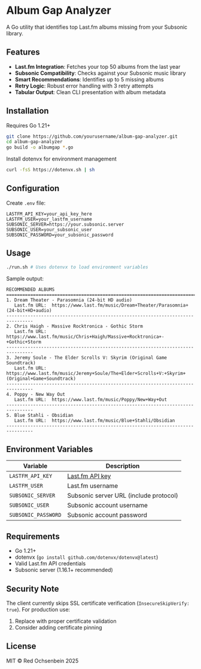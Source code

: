 # Album Gap Analyzer

A Go utility that identifies top Last.fm albums missing from your Subsonic library.

## Features
- **Last.fm Integration**: Fetches your top 50 albums from the last year
- **Subsonic Compatibility**: Checks against your Subsonic music library
- **Smart Recommendations**: Identifies up to 5 missing albums
- **Retry Logic**: Robust error handling with 3 retry attempts
- **Tabular Output**: Clean CLI presentation with album metadata

## Installation

Requires Go 1.21+

```bash
git clone https://github.com/yourusername/album-gap-analyzer.git
cd album-gap-analyzer
go build -o albumgap *.go
```

Install dotenvx for environment management

```bash
curl -fsS https://dotenvx.sh | sh
```

## Configuration
Create `.env` file:

```env
LASTFM_API_KEY=your_api_key_here
LASTFM_USER=your_lastfm_username
SUBSONIC_SERVER=https://your.subsonic.server
SUBSONIC_USER=your_subsonic_user
SUBSONIC_PASSWORD=your_subsonic_password
```

## Usage

```bash
./run.sh # Uses dotenvx to load environment variables
```

Sample output:
```
RECOMMENDED ALBUMS
================================================================================
1. Dream Theater - Parasomnia (24-bit HD audio)
   Last.fm URL:  https://www.last.fm/music/Dream+Theater/Parasomnia+(24-bit+HD+audio)
--------------------------------------------------------------------------------
2. Chris Haigh - Massive Rocktronica - Gothic Storm
   Last.fm URL:  https://www.last.fm/music/Chris+Haigh/Massive+Rocktronica+-+Gothic+Storm
--------------------------------------------------------------------------------
3. Jeremy Soule - The Elder Scrolls V: Skyrim (Original Game Soundtrack)
   Last.fm URL:  https://www.last.fm/music/Jeremy+Soule/The+Elder+Scrolls+V:+Skyrim+(Original+Game+Soundtrack)
--------------------------------------------------------------------------------
4. Poppy - New Way Out
   Last.fm URL:  https://www.last.fm/music/Poppy/New+Way+Out
--------------------------------------------------------------------------------
5. Blue Stahli - Obsidian
   Last.fm URL:  https://www.last.fm/music/Blue+Stahli/Obsidian
--------------------------------------------------------------------------------
```

## Environment Variables
| Variable | Description |
|----------|-------------|
| `LASTFM_API_KEY` | [Last.fm API key](https://www.last.fm/api/account/create) |
| `LASTFM_USER` | Last.fm username |
| `SUBSONIC_SERVER` | Subsonic server URL (include protocol) |
| `SUBSONIC_USER` | Subsonic account username |
| `SUBSONIC_PASSWORD` | Subsonic account password |

## Requirements
- Go 1.21+
- dotenvx (`go install github.com/dotenvx/dotenvx@latest`)
- Valid Last.fm API credentials
- Subsonic server (1.16.1+ recommended)

## Security Note
The client currently skips SSL certificate verification (`InsecureSkipVerify: true`). For production use:
1. Replace with proper certificate validation
2. Consider adding certificate pinning

## License
MIT © Red Ochsenbein 2025

